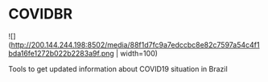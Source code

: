 # COVIDBR
![](http://200.144.244.198:8502/media/88f1d7fc9a7edccbc8e82c7597a54c4f1bda16fe1272b022b2283a9f.png | width=100)

Tools to get updated information about COVID19 situation in Brazil
